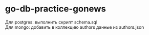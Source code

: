 # go-db-practice-gonews
Для postgres: выполнить скрипт schema.sql <br />
Для mongo: добавить в коллекцию authors данные из authors.json
